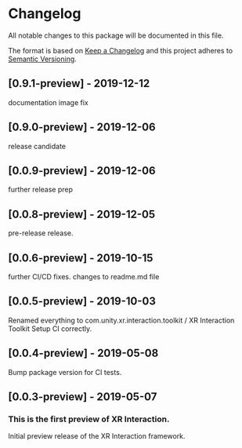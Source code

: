 # Changelog
All notable changes to this package will be documented in this file.

The format is based on [Keep a Changelog](http://keepachangelog.com/en/1.0.0/)
and this project adheres to [Semantic Versioning](http://semver.org/spec/v2.0.0.html).

## [0.9.1-preview] - 2019-12-12
documentation image fix

## [0.9.0-preview] - 2019-12-06
release candidate

## [0.0.9-preview] - 2019-12-06

further release prep

## [0.0.8-preview] - 2019-12-05

pre-release release.

## [0.0.6-preview] - 2019-10-15

further CI/CD fixes.
changes to readme.md file

## [0.0.5-preview] - 2019-10-03

Renamed everything to com.unity.xr.interaction.toolkit / XR Interaction Toolkit
Setup CI correctly.

## [0.0.4-preview] - 2019-05-08

Bump package version for CI tests.

## [0.0.3-preview] - 2019-05-07

### This is the first preview of XR Interaction.

Initial preview release of the XR Interaction framework.
